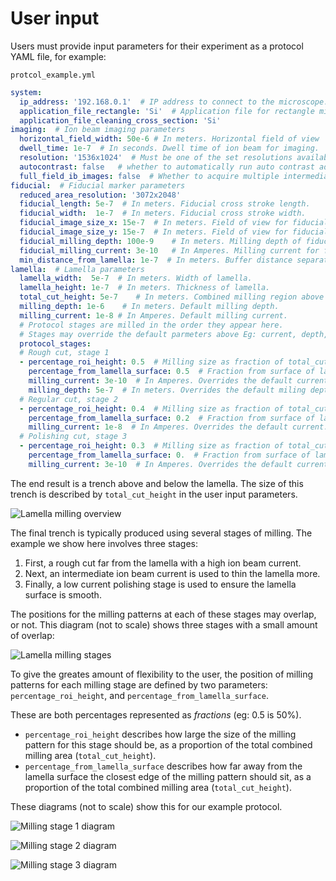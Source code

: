 # User input

Users must provide input parameters for their experiment as a protocol YAML file, for example:

`protcol_example.yml`

```yaml
system:
  ip_address: '192.168.0.1'  # IP address to connect to the microscope.
  application_file_rectangle: 'Si'  # Application file for rectangle milling.
  application_file_cleaning_cross_section: 'Si'
imaging:  # Ion beam imaging parameters
  horizontal_field_width: 50e-6	# In meters. Horizontal field of view
  dwell_time: 1e-7  # In seconds. Dwell time of ion beam for imaging.
  resolution: '1536x1024'  # Must be one of the set resolutions available.
  autocontrast: false	# whether to automatically run auto contrast adjustment
  full_field_ib_images: false  # Whether to acquire multiple intermediate full field ion beam images (warning: high dose)
fiducial:  # Fiducial marker parameters
  reduced_area_resolution: '3072x2048'
  fiducial_length: 5e-7  # In meters. Fiducial cross stroke length.
  fiducial_width:  1e-7  # In meters. Fiducial cross stroke width.
  fiducial_image_size_x: 15e-7  # In meters. Field of view for fiducial in x.
  fiducial_image_size_y: 15e-7  # In meters. Field of view for fiducial in y.
  fiducial_milling_depth: 100e-9	# In meters. Milling depth of fiducial.
  fiducial_milling_current: 3e-10	# In Amperes. Milling current for fiducial marker.
  min_distance_from_lamella: 1e-7  # In meters. Buffer distance separating lamella from fiducial image.
lamella:  # Lamella parameters
  lamella_width:  5e-7  # In meters. Width of lamella.
  lamella_height: 1e-7  # In meters. Thickness of lamella.
  total_cut_height: 5e-7	# In meters. Combined milling region above & below.
  milling_depth: 1e-6	 # In meters. Default milling depth.
  milling_current: 1e-8	# In Amperes. Default milling current.
  # Protocol stages are milled in the order they appear here.
  # Stages may override the default parmeters above Eg: current, depth, etc.
  protocol_stages:
  # Rough cut, stage 1
  - percentage_roi_height: 0.5  # Milling size as fraction of total_cut_height.
    percentage_from_lamella_surface: 0.5  # Fraction from surface of lamella.
    milling_current: 3e-10  # In Amperes. Overrides the default current.
    milling_depth: 5e-7  # In meters. Overrides the default miling depth.
  # Regular cut, stage 2
  - percentage_roi_height: 0.4	# Milling size as fraction of total_cut_height.
    percentage_from_lamella_surface: 0.2  # Fraction from surface of lamella.
    milling_current: 1e-8  # In Amperes. Overrides the default current.
  # Polishing cut, stage 3
  - percentage_roi_height: 0.3  # Milling size as fraction of total_cut_height.
    percentage_from_lamella_surface: 0.  # Fraction from surface of lamella.
    milling_current: 3e-10  # In Amperes. Overrides the default current.
```

The end result is a trench above and below the lamella.
The size of this trench is described by `total_cut_height` in the user input parameters.

![Lamella milling overview](imgs/protocols/protocol_overview.jpg)

The final trench is typically produced using several stages of milling. The example we show here involves three stages:
1. First, a rough cut far from the lamella with a high ion beam current.
2. Next, an intermediate ion beam current is used to thin the lamella more.
3. Finally, a low current polishing stage is used to ensure the lamella surface is smooth.

The positions for the milling patterns at each of these stages may overlap, or not. This diagram (not to scale) shows three stages with a small amount of overlap:

![Lamella milling stages](imgs/protocols/protocol_all_stages.jpg)

To give the greates amount of flexibility to the user, the position of milling patterns for each milling stage are defined by two parameters: `percentage_roi_height`, and `percentage_from_lamella_surface`.

These are both percentages represented as *fractions* (eg: 0.5 is 50%).
* `percentage_roi_height` describes how large the size of the milling pattern for this stage should be, as a proportion of the total combined milling area (`total_cut_height`).
* `percentage_from_lamella_surface` describes how far away from the lamella surface the closest edge of the milling pattern should sit, as a proportion of the total combined milling area (`total_cut_height`).

These diagrams (not to scale) show this for our example protocol.

![Milling stage 1 diagram](imgs/protocols/protocol_stage1.jpg)

![Milling stage 2 diagram](imgs/protocols/protocol_stage2.jpg)

![Milling stage 3 diagram](imgs/protocols/protocol_stage3.jpg)
